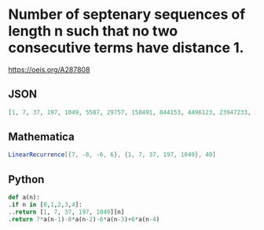 # Number of septenary sequences of length n such that no two consecutive terms have distance 1\.
https://oeis.org/A287808
## JSON
```JSON
[1, 7, 37, 197, 1049, 5587, 29757, 158491, 844153, 4496123, 23947233, 127547675, 679344041, 3618320227, 19271886609, 102645866251, 546712113769, 2911896468083, 15509334488577, 82605772190267, 439974623297369, 2343391557436483, 12481365289466289]
```
## Mathematica
```Mathematica
LinearRecurrence[{7, -8, -6, 6}, {1, 7, 37, 197, 1049}, 40]
```
## Python
```Python
def a(n):
.if n in [0,1,2,3,4]:
..return [1, 7, 37, 197, 1049][n]
.return 7*a(n-1)-8*a(n-2)-6*a(n-3)+6*a(n-4)
```
